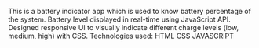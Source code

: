 This is a battery indicator app which is used to know battery percentage of the system.
Battery level displayed in real-time using JavaScript API.
Designed responsive UI to visually indicate different charge levels (low, medium, high) with CSS.
Technologies used:
HTML
CSS
JAVASCRIPT
